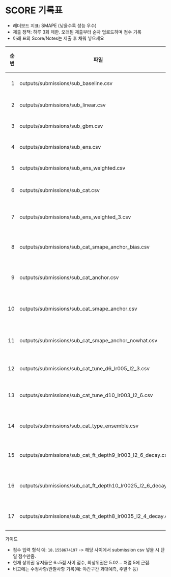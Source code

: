 # SCORE 기록표

- 레더보드 지표: SMAPE (낮을수록 성능 우수)
- 제출 정책: 하루 3회 제한. 오래된 제출부터 순차 업로드하며 점수 기록
- 아래 표의 Score/Notes는 제출 후 채워 넣으세요

| 순번 | 파일 | 생성시각(로컬) | Score | Notes |
|---:|---|---|---:|---|
| 1 | outputs/submissions/sub_baseline.csv | 2024-08-18 21:28 | 18.1558674197 | 0.5*lag168 + 0.5*roll_mean_168 베이스라인 |
| 2 | outputs/submissions/sub_linear.csv | 2024-08-18 21:39 | 14.2267167935 | 잔차 릿지 모델 OOF≈10.62 |
| 3 | outputs/submissions/sub_gbm.csv | 2024-08-18 21:53 | 21.1654366059 | 잔차 GBM(HGB) OOF≈11.71 |
| 4 | outputs/submissions/sub_ens.csv | 2024-08-18 22:00 | 15.1766973185 | linear+gbm 평균 앙상블 |
| 5 | outputs/submissions/sub_ens_weighted.csv | 2024-08-18 22:07 | 16.6923054153 | linear+gbm OOF 가중(그리드) |
| 6 | outputs/submissions/sub_cat.csv | 2024-08-18 22:12 | 11.2086699547 | 잔차 CatBoost(폴백 HGB) OOF≈11.79 |
| 7 | outputs/submissions/sub_ens_weighted_3.csv | 2024-08-18 22:14 | 12.3305017468 | 3모델 OOF 가중(예: [0.48,0.18,0.34], CV≈9.66) |
| 8 | outputs/submissions/sub_cat_smape_anchor_bias.csv | 2025-08-20 10:23 | 11.8684615387 | CatBoost: SMAPE 가중+앵커드CV+바이어스 보정, OOF≈10.23 |
| 9 | outputs/submissions/sub_cat_anchor.csv | 2025-08-20 10:29 | 14.5174723908 | CatBoost: 앵커드CV만(가중/바이어스 없음), OOF≈12.06 |
| 10 | outputs/submissions/sub_cat_smape_anchor.csv | 2025-08-20 10:30 | 9.8885150109 | CatBoost: 앵커드CV+SMAPE 가중(바이어스 없음), OOF≈9.82 |
| 11 | outputs/submissions/sub_cat_smape_anchor_nowhat.csv | 2025-08-21 14:16 | 9.7389765023 | CatBoost: 앵커드CV+SMAPE 가중+now_hat(일조/일사), OOF≈9.76 |
| 12 | outputs/submissions/sub_cat_tune_d6_lr005_l2_3.csv | 2025-08-21 14:47 | 9.7142185196 | Cat 튠 A(depth=6, lr=0.05, l2=3), now_hat 포함 |
| 13 | outputs/submissions/sub_cat_tune_d10_lr003_l2_6.csv | 2025-08-21 14:50 | 9.366959767 | Cat 튠 B(depth=10, lr=0.03, l2=6), now_hat 포함 |
| 14 | outputs/submissions/sub_cat_type_ensemble.csv | 2025-08-21 15:08 | 10.6225078129	 | 타입별 소모델 앙상블(depth=8, lr=0.05, l2=3), now_hat 포함 |
| 15 | outputs/submissions/sub_cat_ft_depth9_lr003_l2_6_decay.csv | 2025-08-23 21:30 | 9.6493305678 | Cat ft1(depth=9, lr=0.03, l2=6), time-decay+now_hat |
| 16 | outputs/submissions/sub_cat_ft_depth10_lr0025_l2_6_decay.csv | 2025-08-23 21:36 | 10.0073275212 | Cat ft2(depth=10, lr=0.025, l2=6), time-decay+now_hat |
| 17 | outputs/submissions/sub_cat_ft_depth8_lr0035_l2_4_decay.csv | 2025-08-23 21:40 | 10.0072784267 | Cat ft3(depth=8, lr=0.035, l2=4), time-decay+now_hat |

가이드
- 점수 입력 형식 예: `18.1558674197` -> 해당 사이에서 submission csv 넣을 시 단일 점수만줌. 
- 현재 상위권 유저들은 6~5점 사이 점수, 최상위권은 5.02... 처럼 5에 근접.
- 비고에는 수정사항/관찰사항 기록(예: 야간구간 과대예측, 주말↑ 등)
